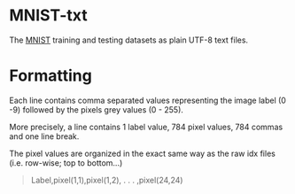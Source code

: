 # MNIST-txt

The [MNIST](http://yann.lecun.com/exdb/mnist/) training and testing datasets as plain UTF-8 text files. 


Formatting 
=========

Each line contains comma separated values representing the image label (0 -9) followed by the pixels grey values (0 - 255).

More precisely, a line contains 1 label value, 784 pixel values, 784 commas and one line break. 

The pixel values are organized in the exact same way as the raw idx files (i.e. row-wise; top to bottom...)



>Label,pixel(1,1),pixel(1,2), . . . ,pixel(24,24)


